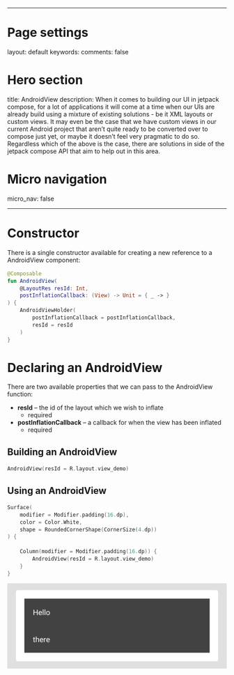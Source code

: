
---

# Page settings
layout: default
keywords:
comments: false

# Hero section
title: AndroidView
description: When it comes to building our UI in jetpack compose, for a lot of applications it will come at a time when our UIs are already build using a mixture of existing solutions - be it XML layouts or custom views. It may even be the case that we have custom views in our current Android project that aren’t quite ready to be converted over to compose just yet, or maybe it doesn’t feel very pragmatic to do so. Regardless which of the above is the case, there are solutions in side of the jetpack compose API that aim to help out in this area.

# Micro navigation
micro_nav: false

---

# Constructor

There is a single constructor available for creating a new reference to a AndroidView component:

```kotlin
@Composable
fun AndroidView(
    @LayoutRes resId: Int, 
    postInflationCallback: (View) -> Unit = { _ -> }
) {
    AndroidViewHolder(
        postInflationCallback = postInflationCallback,
        resId = resId
    )
}
```

# Declaring an AndroidView

There are two available properties that we can pass to the AndroidView function:

* **resId** – the id of the layout which we wish to inflate
    * required
* **postInflationCallback** – a callback for when the view has been inflated
    * required

## Building an AndroidView

```kotlin
AndroidView(resId = R.layout.view_demo)
```

## Using an AndroidView

```kotlin
Surface(
    modifier = Modifier.padding(16.dp),
    color = Color.White,
    shape = RoundedCornerShape(CornerSize(4.dp))
) {

    Column(modifier = Modifier.padding(16.dp)) {
        AndroidView(resId = R.layout.view_demo)
    }
}
```

<p align="center">
  <img src="/academy/foundation/media/androidview.png">
</p>

